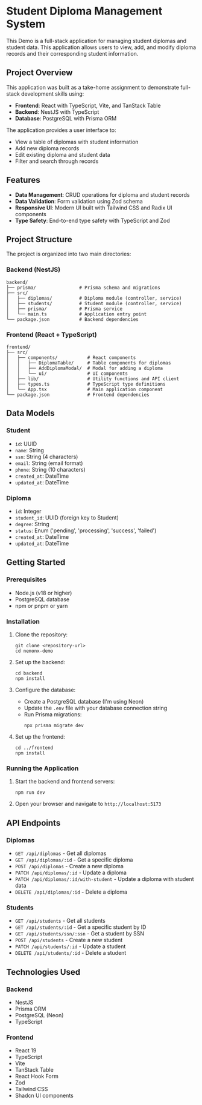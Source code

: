 # Student Diploma Management System

This Demo is a full-stack application for managing student diplomas and student data. This application allows users to view, add, and modify diploma records and their corresponding student information.

## Project Overview

This application was built as a take-home assignment to demonstrate full-stack development skills using:

- **Frontend**: React with TypeScript, Vite, and TanStack Table
- **Backend**: NestJS with TypeScript
- **Database**: PostgreSQL with Prisma ORM

The application provides a user interface to:

- View a table of diplomas with student information
- Add new diploma records
- Edit existing diploma and student data
- Filter and search through records

## Features

- **Data Management**: CRUD operations for diploma and student records
- **Data Validation**: Form validation using Zod schema
- **Responsive UI**: Modern UI built with Tailwind CSS and Radix UI components
- **Type Safety**: End-to-end type safety with TypeScript and Zod

## Project Structure

The project is organized into two main directories:

### Backend (NestJS)

```
backend/
├── prisma/                # Prisma schema and migrations
├── src/
│   ├── diplomas/          # Diploma module (controller, service)
│   ├── students/          # Student module (controller, service)
│   ├── prisma/            # Prisma service
│   └── main.ts            # Application entry point
└── package.json           # Backend dependencies
```

### Frontend (React + TypeScript)

```
frontend/
├── src/
│   ├── components/           # React components
│   │   ├── DiplomaTable/     # Table components for diplomas
│   │   ├── AddDiplomaModal/  # Modal for adding a diploma
│   │   └── ui/               # UI components
│   ├── lib/                  # Utility functions and API client
│   ├── types.ts              # TypeScript type definitions
│   └── App.tsx               # Main application component
└── package.json              # Frontend dependencies
```

## Data Models

### Student

- `id`: UUID
- `name`: String
- `ssn`: String (4 characters)
- `email`: String (email format)
- `phone`: String (10 characters)
- `created_at`: DateTime
- `updated_at`: DateTime

### Diploma

- `id`: Integer
- `student_id`: UUID (foreign key to Student)
- `degree`: String
- `status`: Enum ('pending', 'processing', 'success', 'failed')
- `created_at`: DateTime
- `updated_at`: DateTime

## Getting Started

### Prerequisites

- Node.js (v18 or higher)
- PostgreSQL database
- npm or pnpm or yarn

### Installation

1. Clone the repository:

   ```
   git clone <repository-url>
   cd nemonx-demo
   ```

2. Set up the backend:

   ```
   cd backend
   npm install
   ```

3. Configure the database:

   - Create a PostgreSQL database (I'm using Neon)
   - Update the `.env` file with your database connection string
   - Run Prisma migrations:
     ```
     npx prisma migrate dev
     ```

4. Set up the frontend:
   ```
   cd ../frontend
   npm install
   ```

### Running the Application

1. Start the backend and frontend servers:

   ```
   npm run dev
   ```

2. Open your browser and navigate to `http://localhost:5173`

## API Endpoints

### Diplomas

- `GET /api/diplomas` - Get all diplomas
- `GET /api/diplomas/:id` - Get a specific diploma
- `POST /api/diplomas` - Create a new diploma
- `PATCH /api/diplomas/:id` - Update a diploma
- `PATCH /api/diplomas/:id/with-student` - Update a diploma with student data
- `DELETE /api/diplomas/:id` - Delete a diploma

### Students

- `GET /api/students` - Get all students
- `GET /api/students/:id` - Get a specific student by ID
- `GET /api/students/ssn/:ssn` - Get a student by SSN
- `POST /api/students` - Create a new student
- `PATCH /api/students/:id` - Update a student
- `DELETE /api/students/:id` - Delete a student

## Technologies Used

### Backend

- NestJS
- Prisma ORM
- PostgreSQL (Neon)
- TypeScript

### Frontend

- React 19
- TypeScript
- Vite
- TanStack Table
- React Hook Form
- Zod
- Tailwind CSS
- Shadcn UI components
